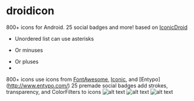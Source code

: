 droidicon
=========
800+ icons for Android. 25 social badges and more!
based on [IconicDroid](https://github.com/atermenji/IconicDroid)

* Unordered list can use asterisks
- Or minuses
+ Or pluses
+ 
800+ icons
use icons from [FontAwesome](http://fontawesome.io/), [Iconic](https://useiconic.com/open/), and [Entypo] (http://www.entypo.com/)
25 premade social badges
add strokes, transparency, and ColorFilters to icons
![alt text](https://github.com/theDazzler/droidicon/blob/master/screenshots/screen1_framed.png)
![alt text](https://github.com/theDazzler/droidicon/blob/master/screenshots/screen2_framed.png)
![alt text](https://github.com/theDazzler/droidicon/blob/master/screenshots/screen3_framed.png)

